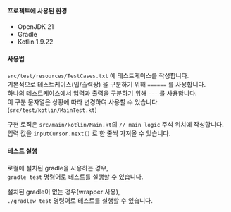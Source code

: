 #### 프로젝트에 사용된 환경  
- OpenJDK 21
- Gradle
- Kotlin 1.9.22

#### 사용법  
`src/test/resources/TestCases.txt` 에 테스트케이스를 작성합니다.  
기본적으로 테스트케이스(입/출력쌍) 을 구분하기 위해 `======` 를 사용합니다.  
하나의 테스트케이스에서 입력과 출력을 구분하기 위해 `---` 를 사용합니다.  
이 구분 문자열은 상황에 따라 변경하여 사용할 수 있습니다.(`src/test/kotlin/MainTest.kt`)  

구현 로직은 `src/main/kotlin/Main.kt`의 `// main logic` 주석 위치에 작성합니다.  
입력 값을 `inputCursor.next()` 로 한 줄씩 가져올 수 있습니다.  

#### 테스트 실행  
로컬에 설치된 gradle을 사용하는 경우,  
`gradle test` 명령어로 테스트를 실행할 수 있습니다.  

설치된 gradle이 없는 경우(wrapper 사용),  
`./gradlew test` 명령어로 테스트를 실행할 수 있습니다.  


